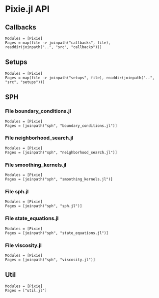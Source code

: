 # Pixie.jl API

## Callbacks

```@autodocs
Modules = [Pixie]
Pages = map(file -> joinpath("callbacks", file), readdir(joinpath("..", "src", "callbacks")))
```
## Setups

```@autodocs
Modules = [Pixie]
Pages = map(file -> joinpath("setups", file), readdir(joinpath("..", "src", "setups")))
```

## SPH

### File boundary_conditions.jl
```@autodocs
Modules = [Pixie]
Pages = [joinpath("sph", "boundary_conditions.jl")]
```

### File neighborhood_search.jl
```@autodocs
Modules = [Pixie]
Pages = [joinpath("sph", "neighborhood_search.jl")]
```

### File smoothing_kernels.jl
```@autodocs
Modules = [Pixie]
Pages = [joinpath("sph", "smoothing_kernels.jl")]
```

### File sph.jl
```@autodocs
Modules = [Pixie]
Pages = [joinpath("sph", "sph.jl")]
```

### File state_equations.jl
```@autodocs
Modules = [Pixie]
Pages = [joinpath("sph", "state_equations.jl")]
```

### File viscosity.jl
```@autodocs
Modules = [Pixie]
Pages = [joinpath("sph", "viscosity.jl")]
```

## Util

```@autodocs
Modules = [Pixie]
Pages = ["util.jl"]
```
